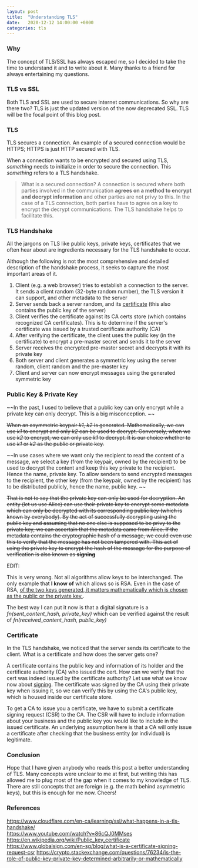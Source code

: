 ```yaml
---
layout: post
title:  "Understanding TLS"
date:   2020-12-12 14:00:00 +0800
categories: tls 
---
```


### Why
The concept of TLS/SSL has always escaped me, so I decided to take the time to understand it and to write about it. Many thanks to a friend for always entertaining my questions.  

### TLS vs SSL
Both TLS and SSL are used to secure internet communications. So why are there two? TLS is just the updated version of the now deprecated SSL. TLS will be the focal point of this blog post. 

### TLS
TLS secures a connection. An example of a secured connection would be HTTPS; HTTPS is just HTTP secured with TLS.

When a connection wants to be encrypted and secured using TLS, *something* needs to initialize in order to secure the connection. This *something* refers to a TLS handshake. 

> What is a secured connection? A connection is secured where both parties involved in the communication **agrees on a method to encrypt and decrypt information** and other parties are not privy to this. In the case of a TLS connection, both parties have to agree on a key to encrypt the decrypt communications. The TLS handshake helps to facilitate this. 

### TLS Handshake
All the jargons on TLS like public keys, private keys, certificates that we often hear about are ingredients necessary for the TLS handshake to occur.

Although the following is not the most comprehensive and detailed description of the handshake process, it seeks to capture the most important areas of it. 

1. Client (e.g. a web browser) tries to establish a connection to the server. It sends a client random (32-byte random number), the TLS version it can support, and other metadata to the server
1. Server sends back a server random, and its [certificate](#certificate) (this also contains the public key of the server)
1. Client verifies the certificate against its CA certs store (which contains recognized CA certificates). This is to determine if the server's certificate was issued by a trusted certificate authority (CA) 
1. After verifying the certificate, the client uses the public key (in the certificate) to encrypt a pre-master secret and sends it to the server
1. Server receives the encrypted pre-master secret and decrypts it with its private key
1. Both server and client generates a symmetric key using the server random, client random and the pre-master key
1. Client and server can now encrypt messages using the generated symmetric key

### Public Key & Private Key
~~In the past, I used to believe that a public key can only encrypt while a private key can only decrypt. This is a big misconception. ~~

~~When an asymmetric keypair *k1*, *k2* is generated. Mathematically, we can use *k1* to encrypt and only *k2* can be used to decrypt. Conversely, when we use *k2* to encrypt, we can only use *k1* to decrypt. It is our choice whether to use *k1* or *k2* as the public or private key.~~

~~In use cases where we want only the recipient to read the content of a message, we select a key (from the keypair, owned by the recipient) to be used to decrypt the content and keep this key private to the recipient. Hence the name, private key. To allow senders to send encrypted messages to the recipient, the other key (from the keypair, owned by the recipient) has to be distributed publicly, hence the name, public key. ~~

~~That is not to say that the private key can only be used for decryption. An entity (let us use Alice) can use their private key to encrypt some metadata which can only be decrypted with its corresponding public key (which is known by everybody). By the act of successfully decrypting using the public key and assuming that no one else is supposed to be privy to the private key, we can ascertain that the metadata came from Alice. If the metadata contains the cryptographic hash of a message, we could even use this to verify that the message has not been tampered with. This act of using the private key to encrypt the hash of the message for the purpose of verification is also known as **signing**~~

EDIT: 

This is very wrong. Not all algorithms allow keys to be interchanged. The only example that **I know of** which allows so is RSA. Even in the case of RSA, [of the two keys generated, it matters mathematically which is chosen as the public or the private key.](https://crypto.stackexchange.com/a/76240).

The best way I can put it now is that a digital signature is a *fn(sent_content_hash, private_key)* which can be verified against the result of *fn(received_content_hash, public_key)*

### Certificate
In the TLS handshake, we noticed that the server sends its certificate to the client. What is a certificate and how does the server gets one?

A certificate contains the public key and information of its holder and the certificate authority (CA) who issued the cert. How can we verify that the cert was indeed issued by the certificate authority? Let use what we know now about [signing](#public-key--private-key). The certificate was signed by the CA using their private key when issuing it, so we can verify this by using the CA's public key, which is housed inside our certificate store. 

To get a CA to issue you a certificate, we have to submit a certificate signing request (CSR) to the CA. The CSR will have to include information about your business and the public key you would like to include in the issued certificate. An underlying assumption here is that a CA will only issue a certificate after checking that the business entity (or individual) is legitimate.

### Conclusion
Hope that I have given anybody who reads this post a better understanding of TLS. Many concepts were unclear to me at first, but writing this has allowed me to plug most of the gap when it comes to my knowledge of TLS. There are still concepts that are foreign (e.g. the math behind asymmetric keys), but this is enough for me now. Cheers!

### References
<https://www.cloudflare.com/en-ca/learning/ssl/what-happens-in-a-tls-handshake/>\
<https://www.youtube.com/watch?v=86cQJ0MMses>\
<https://en.wikipedia.org/wiki/Public_key_certificate>\
<https://www.globalsign.com/en-sg/blog/what-is-a-certificate-signing-request-csr>
<https://crypto.stackexchange.com/questions/76234/is-the-role-of-public-key-private-key-determined-arbitrarily-or-mathematically>

